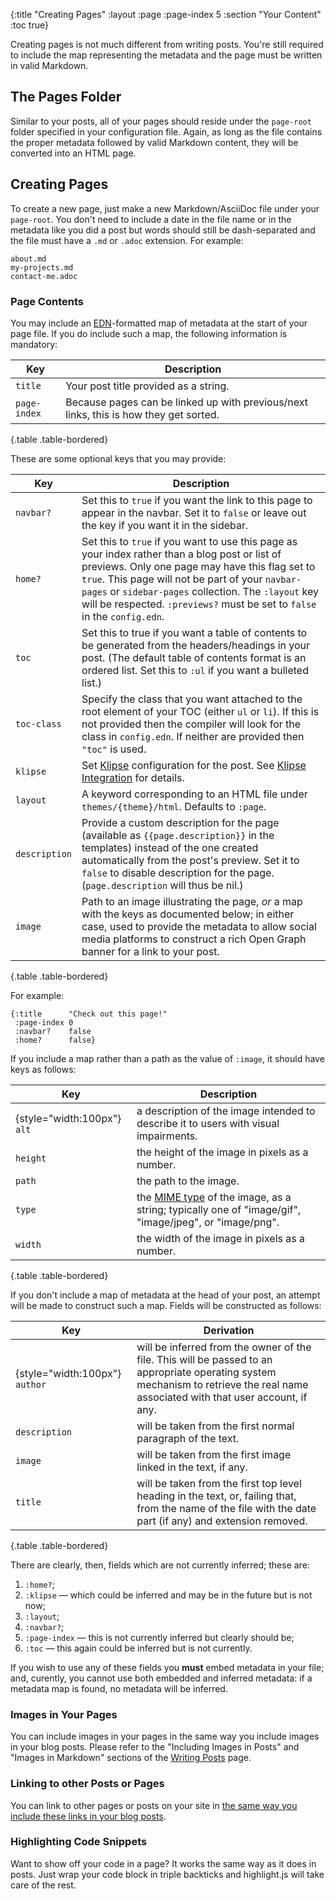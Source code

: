 {:title "Creating Pages"
 :layout :page
 :page-index 5
 :section "Your Content"
 :toc true}

Creating pages is not much different from writing posts. You're still required to include the map representing the metadata and the page must be written in valid Markdown.

## The Pages Folder

Similar to your posts, all of your pages should reside under the `page-root` folder specified in your configuration file. Again, as long as the file contains the proper metadata followed by valid Markdown content, they will be converted into an HTML page.

## Creating Pages

To create a new page, just make a new Markdown/AsciiDoc file under your `page-root`. You don't need to include a date in the file name or in the metadata like you did a post but words should still be dash-separated and the file must have a `.md` or `.adoc` extension. For example:

```
about.md
my-projects.md
contact-me.adoc
```

### Page Contents

You may include an [EDN](https://github.com/edn-format/edn)-formatted map of metadata at the start of your page file. If you do include such a map, the following information is mandatory:

| Key          | Description                                                                           |
|--------------|---------------------------------------------------------------------------------------|
| `title`      | Your post title provided as a string.                                                 |
| `page-index` | Because pages can be linked up with previous/next links, this is how they get sorted. |
{.table .table-bordered}


These are some optional keys that you may provide:

| Key           | Description                                                                                                                                                                                                                                                                                                                               |
|---------------|-------------------------------------------------------------------------------------------------------------------------------------------------------------------------------------------------------------------------------------------------------------------------------------------------------------------------------------------|
| `navbar?`     | Set this to `true` if you want the link to this page to appear in the navbar. Set it to `false` or leave out the key if you want it in the sidebar.                                                                                                                                                                                       |
| `home?`       | Set this to `true` if you want to use this page as your index rather than a blog post or list of previews. Only one page may have this flag set to `true`. This page will not be part of your `navbar-pages` or `sidebar-pages` collection. The `:layout` key will be respected. `:previews?` must be set to `false` in the `config.edn`. |
| `toc`         | Set this to true if you want a table of contents to be generated from the headers/headings in your post. (The default table of contents format is an ordered list. Set this to `:ul` if you want a bulleted list.)                                                                                                                        |
| `toc-class`   | Specify the class that you want attached to the root element of your TOC (either `ul` or `li`). If this is not provided then the compiler will look for the class in `config.edn`. If neither are provided then `"toc"` is used.                                                                                                          |
| `klipse`      | Set [Klipse](https://github.com/viebel/klipse) configuration for the post. See [Klipse Integration](klipse.html) for details.                                                                                                                                                                                                             |
| `layout`      | A keyword corresponding to an HTML file under `themes/{theme}/html`. Defaults to `:page`.                                                                                                                                                                                                                                                 |
| `description` | Provide a custom description for the page (available as `{{page.description}}` in the templates) instead of the one created automatically from the post's preview. Set it to `false` to disable description for the page. (`page.description` will thus be nil.)                                                                          |
| `image`       | Path to an image illustrating the page, *or* a map with the keys as documented below; in either case, used to provide the metadata to allow social media platforms to construct a rich Open Graph banner for a link to your post. |
{.table .table-bordered}

For example:

```
{:title      "Check out this page!"
 :page-index 0
 :navbar?    false
 :home?      false}
```

If you include a map rather than a path as the value of `:image`, it should have keys as follows:

| Key                         | Description                                                                                                                                                           |
|-----------------------------|---------------------------------------------------------------------------|
| {style="width:100px"} `alt` | a description of the image intended to describe it to users with visual impairments. |
| `height` | the height of the image in pixels as a number. |
| `path` | the path to the image. |
| `type` | the [MIME type](https://developer.mozilla.org/en-US/docs/Web/HTTP/Basics_of_HTTP/MIME_types/Common_types) of the image, as a string; typically one of "image/gif", "image/jpeg", or "image/png". |
| `width` | the width of the image in pixels as a number. |
{.table .table-bordered}

If you don't include a map of metadata at the head of your post, an attempt will be made to construct such a map. Fields will be constructed as follows:

| Key                         | Derivation                                                                                                                                                           |
|-----------------------------|---------------------------------------------------------------------------|
| {style="width:100px"} `author` | will be inferred from the owner of the file. This will be passed to an appropriate operating system mechanism to retrieve the real name associated with that user account, if any. |
| `description` | will be taken from the first normal paragraph of the text. |
| `image` | will be taken from the first image linked in the text, if any. |
| `title` | will be taken from the first top level heading in the text, or, failing that, from the name of the file with the date part (if any) and extension removed. |
{.table .table-bordered}

There are clearly, then, fields which are not currently inferred; these are:

1. `:home?`;
2. `:klipse` &mdash; which could be inferred and may be in the future but is not now;
3. `:layout`;
4. `:navbar?`;
5. `:page-index` &mdash; this is not currently inferred but clearly should be;
6. `:toc` &mdash; this again could be inferred but is not currently.

If you wish to use any of these fields you **must** embed metadata in your file; and, curently, you cannot use both embedded and inferred metadata: if a metadata map is found, no metadata will be inferred.

### Images in Your Pages

You can include images in your pages in the same way you include images in your blog posts. Please refer to the "Including Images in Posts" and "Images in Markdown" sections of the [Writing Posts](/docs/writing-posts.html) page.

### Linking to other Posts or Pages

You can link to other pages or posts on your site in [the same way you include these links in your blog posts](/docs/writing-posts.html#linking_to_other_posts_or_pages).

### Highlighting Code Snippets

Want to show off your code in a page? It works the same way as it does in posts. Just wrap your code block in triple backticks and highlight.js will take care of the rest.
